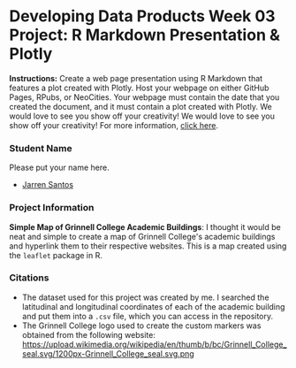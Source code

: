# Developing Data Products Week 03 Project: R Markdown Presentation & Plotly
**Instructions:** Create a web page presentation using R Markdown that features a plot created with Plotly. Host your webpage on either GitHub Pages, RPubs, or NeoCities. Your webpage must contain the date that you created the document, and it must contain a plot created with Plotly. We would love to see you show off your creativity! We would love to see you show off your creativity! For more information, [click here](https://www.coursera.org/learn/data-products/peer/a1Uy9/r-markdown-presentation-plotly).


### Student Name
Please put your name here.
* [Jarren Santos](https://www.linkedin.com/in/jarrenls/)


### Project Information
**Simple Map of Grinnell College Academic Buildings**: I thought it would be neat and simple to create a map of Grinnell College's academic buildings and hyperlink them to their respective websites.  This is a map created using the `leaflet` package in R.


### Citations
* The dataset used for this project was created by me.  I searched the latitudinal and longitudinal coordinates of each of the academic building and put them into a `.csv` file, which you can access in the repository.
* The Grinnell College logo used to create the custom markers was obtained from the following website: https://upload.wikimedia.org/wikipedia/en/thumb/b/bc/Grinnell_College_seal.svg/1200px-Grinnell_College_seal.svg.png